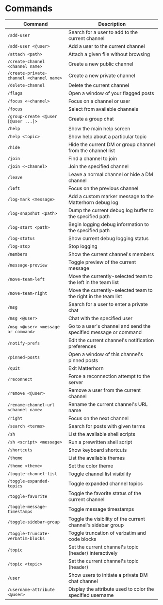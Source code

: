 # Commands

| Command | Description |
| ------- | ----------- |
| `/add-user` | Search for a user to add to the current channel |
| `/add-user <@user>` | Add a user to the current channel |
| `/attach <path>` | Attach a given file without browsing |
| `/create-channel <channel name>` | Create a new public channel |
| `/create-private-channel <channel name>` | Create a new private channel |
| `/delete-channel` | Delete the current channel |
| `/flags` | Open a window of your flagged posts |
| `/focus <~channel>` | Focus on a channel or user |
| `/focus` | Select from available channels |
| `/group-create <@user [@user ...]>` | Create a group chat |
| `/help` | Show the main help screen |
| `/help <topic>` | Show help about a particular topic |
| `/hide` | Hide the current DM or group channel from the channel list |
| `/join` | Find a channel to join |
| `/join <~channel>` | Join the specified channel |
| `/leave` | Leave a normal channel or hide a DM channel |
| `/left` | Focus on the previous channel |
| `/log-mark <message>` | Add a custom marker message to the Matterhorn debug log |
| `/log-snapshot <path>` | Dump the current debug log buffer to the specified path |
| `/log-start <path>` | Begin logging debug information to the specified path |
| `/log-status` | Show current debug logging status |
| `/log-stop` | Stop logging |
| `/members` | Show the current channel's members |
| `/message-preview` | Toggle preview of the current message |
| `/move-team-left` | Move the currently-selected team to the left in the team list |
| `/move-team-right` | Move the currently-selected team to the right in the team list |
| `/msg` | Search for a user to enter a private chat |
| `/msg <@user>` | Chat with the specified user |
| `/msg <@user> <message or command>` | Go to a user's channel and send the specified message or command |
| `/notify-prefs` | Edit the current channel's notification preferences |
| `/pinned-posts` | Open a window of this channel's pinned posts |
| `/quit` | Exit Matterhorn |
| `/reconnect` | Force a reconnection attempt to the server |
| `/remove <@user>` | Remove a user from the current channel |
| `/rename-channel-url <channel name>` | Rename the current channel's URL name |
| `/right` | Focus on the next channel |
| `/search <terms>` | Search for posts with given terms |
| `/sh` | List the available shell scripts |
| `/sh <script> <message>` | Run a prewritten shell script |
| `/shortcuts` | Show keyboard shortcuts |
| `/theme` | List the available themes |
| `/theme <theme>` | Set the color theme |
| `/toggle-channel-list` | Toggle channel list visibility |
| `/toggle-expanded-topics` | Toggle expanded channel topics |
| `/toggle-favorite` | Toggle the favorite status of the current channel |
| `/toggle-message-timestamps` | Toggle message timestamps |
| `/toggle-sidebar-group` | Toggle the visibility of the current channel's sidebar group |
| `/toggle-truncate-verbatim-blocks` | Toggle truncation of verbatim and code blocks |
| `/topic` | Set the current channel's topic (header) interactively |
| `/topic <topic>` | Set the current channel's topic (header) |
| `/user` | Show users to initiate a private DM chat channel |
| `/username-attribute <@user>` | Display the attribute used to color the specified username |
